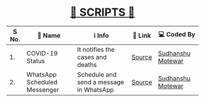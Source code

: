 <h1 align="center"> <u><b> 📃 SCRIPTS 📃 </b></u> </h1>

| S No. | 📛 Name |        ℹ️ Info | 🔗 Link | 💻 Coded By |
|------------|---------|----------|----------|-------------|
| 1\.  | COVID-19 Status | It notifies the cases and deaths | [Source](https://github.com/ssm0801/ScriptAllTheThings/tree/master/COVID-19%20status) | [Sudhanshu Motewar](https://github.com/ssm0801)      |
| 2\.  | WhatsApp Scheduled Messenger | Schedule and send a message in WhatsApp | [Source](https://github.com/ssm0801/ScriptAllTheThings/tree/master/WhatsApp%20Scheduled%20Messenge) | [Sudhanshu Motewar](https://github.com/ssm0801) |

